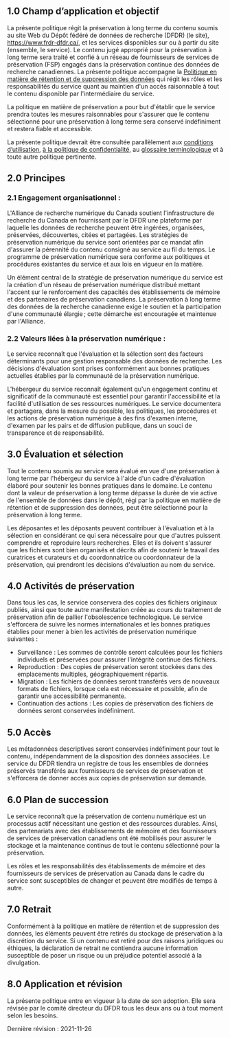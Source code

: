 
## 1.0 Champ d’application et objectif
 
La présente politique régit la préservation à long terme du contenu soumis au site Web du Dépôt fédéré de données de recherche (DFDR) (le site), <a href="https://www.frdr-dfdr.ca/">https://www.frdr-dfdr.ca/</a>, et les services disponibles sur ou à partir du site (ensemble, le service). Le contenu jugé approprié pour la préservation à long terme sera traité et confié à un réseau de fournisseurs de services de préservation (FSP) engagés dans la préservation continue des données de recherche canadiennes. La présente politique accompagne la [Politique en matière de rétention et de suppression des données](/policies/fr/rétention_des_données/) qui régit les rôles et les responsabilités du service quant au maintien d'un accès raisonnable à tout le contenu disponible par l'intermédiaire du service.
 
La politique en matière de préservation a pour but d'établir que le service prendra toutes les mesures raisonnables pour s'assurer que le contenu sélectionné pour une préservation à long terme sera conservé indéfiniment et restera fiable et accessible.
 
La présente politique devrait être consultée parallèlement aux [conditions d’utilisation](/policies/fr/conditions_d'utilisation/), [à la politique de confidentialité](/policies/fr/confidentialité/), au [glossaire terminologique](/policies/fr/glossaire/) et à toute autre politique pertinente.
 
## 2.0 Principes
 
### 2.1 Engagement organisationnel :

L'Alliance de recherche numérique du Canada soutient l'infrastructure de recherche du Canada en fournissant par le DFDR une plateforme par laquelle les données de recherche peuvent être ingérées, organisées, préservées, découvertes, citées et partagées. Les stratégies de préservation numérique du service sont orientées par ce mandat afin d'assurer la pérennité du contenu consigné au service au fil du temps. Le programme de préservation numérique sera conforme aux politiques et procédures existantes du service et aux lois en vigueur en la matière.
 
Un élément central de la stratégie de préservation numérique du service est la création d'un réseau de préservation numérique distribué mettant l'accent sur le renforcement des capacités des établissements de mémoire et des partenaires de préservation canadiens. La préservation à long terme des données de la recherche canadienne exige le soutien et la participation d'une communauté élargie ; cette démarche est encouragée et maintenue par l'Alliance.
 
### 2.2 Valeurs liées à la préservation numérique :

Le service reconnaît que l'évaluation et la sélection sont des facteurs déterminants pour une gestion responsable des données de recherche. Les décisions d'évaluation sont prises conformément aux bonnes pratiques actuelles établies par la communauté de la préservation numérique.

L'hébergeur du service reconnaît également qu'un engagement continu et significatif de la communauté est essentiel pour garantir l'accessibilité et la facilité d'utilisation de ses ressources numériques. Le service documentera et partagera, dans la mesure du possible, les politiques, les procédures et les actions de préservation numérique à des fins d'examen interne, d'examen par les pairs et de diffusion publique, dans un souci de transparence et de responsabilité.

## 3.0 Évaluation et sélection
Tout le contenu soumis au service sera évalué en vue d'une préservation à long terme par l'hébergeur du service à l'aide d'un cadre d'évaluation élaboré pour soutenir les bonnes pratiques dans le domaine. Le contenu dont la valeur de préservation à long terme dépasse la durée de vie active de l'ensemble de données dans le dépôt, régi par la politique en matière de rétention et de suppression des données, peut être sélectionné pour la préservation à long terme.

Les déposantes et les déposants peuvent contribuer à l'évaluation et à la sélection en considérant ce qui sera nécessaire pour que d'autres puissent comprendre et reproduire leurs recherches. Elles et ils doivent s'assurer que les fichiers sont bien organisés et décrits afin de soutenir le travail des curatrices et curateurs et du coordonnatrice ou coordonnateur de la préservation, qui prendront les décisions d'évaluation au nom du service.

## 4.0 Activités de préservation

Dans tous les cas, le service conservera des copies des fichiers originaux publiés, ainsi que toute autre manifestation créée au cours du traitement de préservation afin de pallier l'obsolescence technologique. Le service s'efforcera de suivre les normes internationales et les bonnes pratiques établies pour mener à bien les activités de préservation numérique suivantes :

* Surveillance : Les sommes de contrôle seront calculées pour les fichiers individuels et préservées pour assurer l'intégrité continue des fichiers.
* Reproduction : Des copies de préservation seront stockées dans des emplacements multiples, géographiquement répartis.
* Migration : Les fichiers de données seront transférés vers de nouveaux formats de fichiers, lorsque cela est nécessaire et possible, afin de garantir une accessibilité permanente.
* Continuation des actions : Les copies de préservation des fichiers de données seront conservées indéfiniment.
 
## 5.0 Accès

Les métadonnées descriptives seront conservées indéfiniment pour tout le contenu, indépendamment de la disposition des données associées. Le service du DFDR tiendra un registre de tous les ensembles de données préservés transférés aux fournisseurs de services de préservation et s'efforcera de donner accès aux copies de préservation sur demande.
 
## 6.0 Plan de succession

Le service reconnaît que la préservation de contenu numérique est un processus actif nécessitant une gestion et des ressources durables. Ainsi, des partenariats avec des établissements de mémoire et des fournisseurs de services de préservation canadiens ont été mobilisés pour assurer le stockage et la maintenance continus de tout le contenu sélectionné pour la préservation.

Les rôles et les responsabilités des établissements de mémoire et des fournisseurs de services de préservation au Canada dans le cadre du service sont susceptibles de changer et peuvent être modifiés de temps à autre.
 
## 7.0 Retrait

Conformément à la politique en matière de rétention et de suppression des données, les éléments peuvent être retirés du stockage de préservation à la discrétion du service.
Si un contenu est retiré pour des raisons juridiques ou éthiques, la déclaration de retrait ne contiendra aucune information susceptible de poser un risque ou un préjudice potentiel associé à la divulgation.

## 8.0 Application et révision

La présente politique entre en vigueur à la date de son adoption. Elle sera révisée par le comité directeur du DFDR tous les deux ans ou à tout moment selon les besoins.
 
Dernière révision : 2021-11-26
